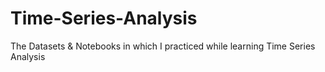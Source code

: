 # Time-Series-Analysis
The Datasets &amp; Notebooks in which I practiced while learning Time Series Analysis
